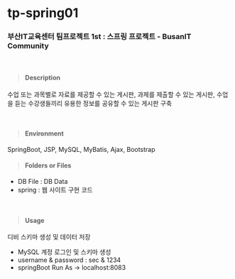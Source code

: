 # tp-spring01
### **부산IT교육센터 팀프로젝트 1st : 스프링 프로젝트 - BusanIT Community**
<br>

> #### **Description**
<p>수업 또는 과목별로 자료를 제공할 수 있는 게시판, 
과제를 제출할 수 있는 게시판,
수업을 듣는 수강생들끼리 유용한 정보를 공유할 수 있는 게시판 구축</p>
<br>

> #### **Environment**
SpringBoot, JSP,  MySQL, MyBatis, Ajax, Bootstrap
<br>

> #### **Folders or Files**
- DB File : DB Data
- spring : 웹 사이트 구현 코드
<br>

> #### **Usage**
디비 스키마 생성 및 데이터 저장
- MySQL 계정 로그인 및 스키마 생성
 - username & password : sec & 1234
- springBoot Run As  ->  localhost:8083

